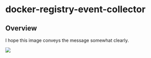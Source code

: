 # docker-registry-event-collector

## Overview

I hope this image conveys the message somewhat clearly.

![](https://github.com/kwk/docker-registry-event-collector/blob/master/images/docker-registry-event-collector-overview.png)
